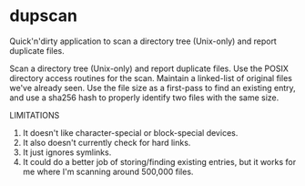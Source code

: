 # dupscan

Quick'n'dirty application to scan a directory tree (Unix-only) and report
duplicate files.

Scan a directory tree (Unix-only) and report duplicate files.
Use the POSIX directory access routines for the scan.
Maintain a linked-list of original files we've already seen.
Use the file size as a first-pass to find an existing entry,
and use a sha256 hash to properly identify two files with the same size.

LIMITATIONS
1. It doesn't like character-special or block-special devices.
2. It also doesn't currently check for hard links.
3. It just ignores symlinks.
4. It could do a better job of storing/finding existing entries, but it
works for me where I'm scanning around 500,000 files.
